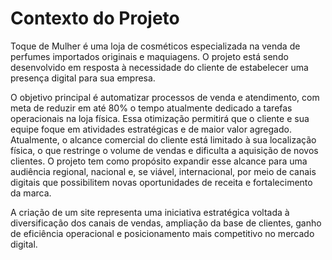 # Contexto do Projeto

Toque de Mulher é uma loja de cosméticos especializada na venda de perfumes importados originais e maquiagens. O projeto está sendo desenvolvido em resposta à necessidade do cliente de estabelecer uma presença digital para sua empresa.

O objetivo principal é automatizar processos de venda e atendimento, com meta de reduzir em até 80% o tempo atualmente dedicado a tarefas operacionais na loja física. Essa otimização permitirá que o cliente e sua equipe foque em atividades estratégicas e de maior valor agregado. Atualmente, o alcance comercial do cliente está limitado à sua localização física, o que restringe o volume de vendas e dificulta a aquisição de novos clientes. O projeto tem como propósito expandir esse alcance para uma audiência regional, nacional e, se viável, internacional, por meio de canais digitais que possibilitem novas oportunidades de receita e fortalecimento da marca.

A criação de um site representa uma iniciativa estratégica voltada à diversificação dos canais de vendas, ampliação da base de clientes, ganho de eficiência operacional e posicionamento mais competitivo no mercado digital.
